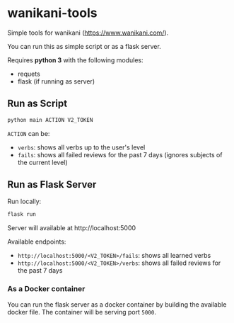 # wanikani-tools

Simple tools for wanikani (https://www.wanikani.com/).

You can run this as simple script or as a flask server.

Requires **python 3** with the following modules:

- requets
- flask (if running as server)

## Run as Script

```bash
python main ACTION V2_TOKEN
```

`ACTION` can be:

- `verbs`: shows all verbs up to the user's level
- `fails`: shows all failed reviews for the past 7 days (ignores subjects of the current level)

## Run as Flask Server

Run locally:

```bash
flask run
```

Server will available at http://localhost:5000

Available endpoints:

- `http://localhost:5000/<V2_TOKEN>/fails`: shows all learned verbs
- `http://localhost:5000/<V2_TOKEN>/verbs`: shows all failed reviews for the past 7 days

### As a Docker container

You can run the flask server as a docker container by building the available docker file. The container will be serving port `5000`.